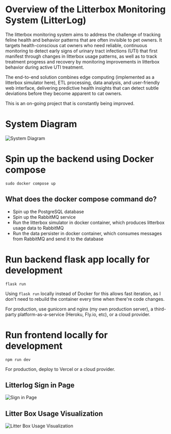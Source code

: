 # Overview of the Litterbox Monitoring System (LitterLog)
The litterbox monitoring system aims to address the challenge of tracking feline health and behavior patterns that are often invisible to pet owners. It targets health-conscious cat owners who need reliable, continuous monitoring to detect early signs of urinary tract infections (UTI) that first manifest through changes in litterbox usage patterns, as well as to track treatment progress and recovery by monitoring improvements in litterbox behavior during active UTI treatment.

The end-to-end solution combines edge computing (implemented as a litterbox simulator here), ETL processing, data analysis, and user-friendly web interface, delivering predictive health insights that can detect subtle deviations before they become apparent to cat owners.

This is an on-going project that is constantly being improved.

# System Diagram
![System Diagram](https://github.com/MeanderingJing/litterbox_monitoring_system/blob/docker/add-dockerfiles-compose/LitterLog-high-level-diagram.png)

# Spin up the backend using Docker compose
`sudo docker compose up`
## What does the docker compose command do?
- Spin up the PostgreSQL database
- Spin up the RabbitMQ service
- Run the litterbox simulator in docker container, which produces litterbox usage data to RabbitMQ
- Run the data persister in docker container, which consumes messages from RabbitMQ and send it to the database

# Run backend flask app locally for development
`flask run`

Using `flask run` locally instead of Docker for this allows fast iteration, as I don't need to rebuild the container every time when there're code changes.

For production, use gunicorn and nginx (my own production server), a third-party platform-as-a-service (Heroku, Fly.io, etc), or a cloud provider.

# Run frontend locally for development
`npm run dev`

For production, deploy to Vercel or a cloud provider.
## Litterlog Sign in Page
![Sign in Page](https://github.com/MeanderingJing/litterbox_monitoring_system/blob/docker/add-dockerfiles-compose/Litterlog_sign_in.png)
## Litter Box Usage Visualization
![Litter Box Usage Visualization](https://github.com/MeanderingJing/litterbox_monitoring_system/blob/docker/add-dockerfiles-compose/litterbox_usage_data_visualization.png)



